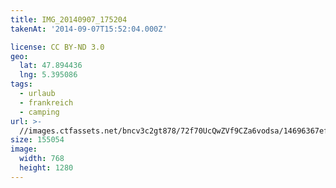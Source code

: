 ```yaml
---
title: IMG_20140907_175204
takenAt: '2014-09-07T15:52:04.000Z'

license: CC BY-ND 3.0
geo:
  lat: 47.894436
  lng: 5.395086
tags:
  - urlaub
  - frankreich
  - camping
url: >-
  //images.ctfassets.net/bncv3c2gt878/72f70UcQwZVf9CZa6vodsa/14696367ef9e6af6584ba22da655ea6c/img_20140907_175204_27696442054_o
size: 155054
image:
  width: 768
  height: 1280
---
```

